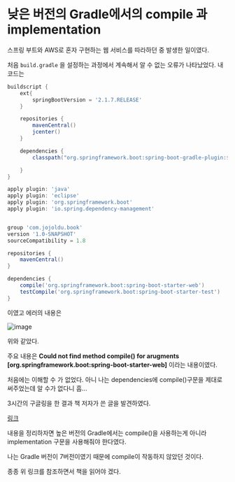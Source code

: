 # 낮은 버전의 Gradle에서의 compile 과  implementation

스프링 부트와 AWS로 혼자 구현하는 웹 서비스를 따라하던 중 발생한 일이였다.

처음 `build.gradle` 을 설정하는 과정에서 계속해서 알 수 없는 오류가 나타났었다. 내 코드는

```gradle
buildscript {
    ext{
        springBootVersion = '2.1.7.RELEASE'
    }

    repositories {
        mavenCentral()
        jcenter()
    }

    dependencies {
        classpath("org.springframework.boot:spring-boot-gradle-plugin:${springBootVersion}")

    }
}

apply plugin: 'java'
apply plugin: 'eclipse'
apply plugin: 'org.springframework.boot'
apply plugin: 'io.spring.dependency-management'


group 'com.jojoldu.book'
version '1.0-SNAPSHOT'
sourceCompatibility = 1.8

repositories {
    mavenCentral()
}

dependencies {
    compile('org.springframework.boot:spring-boot-starter-web')
    testCompile('org.springframework.boot:spring-boot-starter-test')
}
```

이였고 에러의 내용은 

![image](https://user-images.githubusercontent.com/54675591/125455404-baa3f8d5-e7e9-4876-81cd-efe80895fe63.png)

위와 같았다. 

주요 내용은 **Could not find method compile() for arugments [org.springframework.boot:spring-boot-starter-web]** 이라는 내용이였다.

처음에는 이해할 수 가 없었다. 아니 나는 dependencies에 compile()구문을 제대로 써주었는데 알 수가 없다니 흠...

3시간의 구글링을 한 결과 책 저자가 쓴 글을 발견하였다.

[링크](https://jojoldu.tistory.com/539#recentComments)

내용을 정리하자면 높은 버전의 Gradle에서는 compile()을 사용하는게 아니라 implementation 구문을 사용해줘야 한다였다.

나는 Gradle 버전이 7버전이였기 때문에 compile이 작동하지 않았던 것이다. 

종종 위 링크를 참조하면서 책을 읽어야 겠다.
